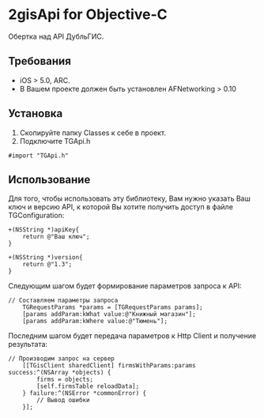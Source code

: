 2gisApi for Objective-C
===========
Обертка над API ДубльГИС.

## Требования
- iOS > 5.0, ARC.
- В Вашем проекте должен быть установлен AFNetworking > 0.10

## Установка

1. Скопируйте папку Classes к себе в проект.
2. Подключите TGApi.h

```objc
#import "TGApi.h"
```

## Использование

Для того, чтобы использовать эту библиотеку, Вам нужно указать Ваш ключ и версию API, к которой Вы хотите получить доступ в файле TGConfiguration:

```objc
+(NSString *)apiKey{
    return @"Ваш ключ";
}

+(NSString *)version{
    return @"1.3";
}

```

Следующим шагом будет формирование параметров запроса к API:

```objc
// Составляем параметры запроса
    TGRequestParams *params = [TGRequestParams params];
    [params addParam:kWhat value:@"Книжный магазин"];
    [params addParam:kWhere value:@"Тюмень"];

```

Последним шагом будет передача параметров к Http Client и получение результата:

```objc
// Производим запрос на сервер
    [[TGisClient sharedClient] firmsWithParams:params success:^(NSArray *objects) {
        firms = objects;
        [self.firmsTable reloadData];
    } failure:^(NSError *commonError) {
        // Вывод ошибки
    }];

```

